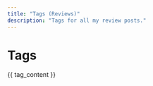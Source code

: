 ```yaml
---
title: "Tags (Reviews)"
description: "Tags for all my review posts."
---
```


# Tags

{{ tag_content }}